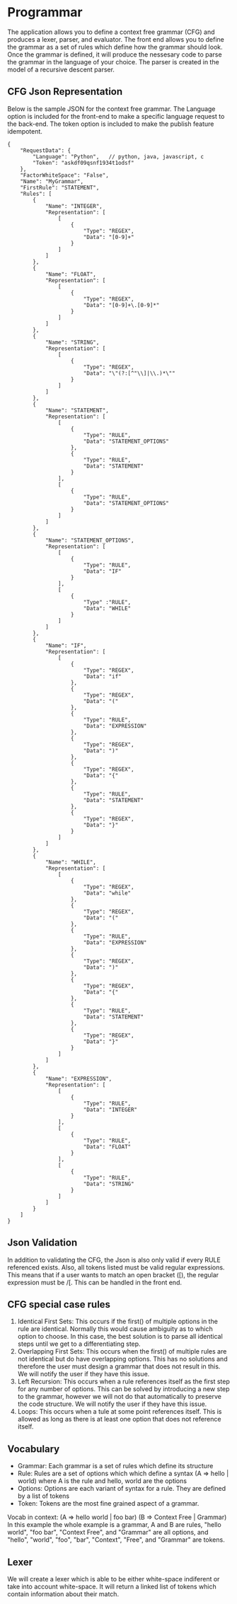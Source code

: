 # Programmar

The application allows you to define a context free grammar (CFG) and produces a lexer, parser, and evaluator. The front end allows you to define the grammar as a set of rules which define how the grammar should look. Once the grammar is defined, it will produce the nessesary code to parse the grammar in the language of your choice. The parser is created in the model of a recursive descent parser.

## CFG Json Representation

Below is the sample JSON for the context free grammar. The Language option is included for the front-end to make a specific language request to the back-end. The token option is included to make the publish feature idempotent.

```
{
    "RequestData": {
        "Language": "Python",   // python, java, javascript, c
        "Token": "askdf09qsnf1934t1odsf"
    },
    "FactorWhiteSpace": "False",
    "Name": "MyGrammar",
    "FirstRule": "STATEMENT",
    "Rules": [
        {
            "Name": "INTEGER",
            "Representation": [
                [
                    {
                        "Type": "REGEX",
                        "Data": "[0-9]+"
                    }
                ]
            ]
        },
        {
            "Name": "FLOAT",
            "Representation": [
                [
                    {
                        "Type": "REGEX",
                        "Data": "[0-9]+\.[0-9]*"
                    }
                ]
            ]
        },
        {
            "Name": "STRING",
            "Representation": [
                [
                    {
                        "Type": "REGEX",
                        "Data": "\"(?:[^"\\]|\\.)*\""
                    }
                ]
            ]
        },
        {
            "Name": "STATEMENT",
            "Representation": [
                [
                    {
                        "Type": "RULE",
                        "Data": "STATEMENT_OPTIONS"
                    },
                    {
                        "Type": "RULE",
                        "Data": "STATEMENT"
                    }
                ],
                [
                    {
                        "Type": "RULE",
                        "Data": "STATEMENT_OPTIONS"
                    }
                ]
            ]
        },
        {
            "Name": "STATEMENT_OPTIONS",
            "Representation": [
                [
                    {
                        "Type": "RULE",
                        "Data": "IF"
                    }
                ],
                [
                    {
                        "Type" :"RULE",
                        "Data": "WHILE"
                    }
                ]
            ]
        },
        {
            "Name": "IF",
            "Representation": [
                [
                    {
                        "Type": "REGEX",
                        "Data": "if"
                    },
                    {
                        "Type": "REGEX",
                        "Data": "("
                    },
                    {
                        "Type": "RULE",
                        "Data": "EXPRESSION"
                    },
                    {
                        "Type": "REGEX",
                        "Data": ")"
                    },
                    {
                        "Type": "REGEX",
                        "Data": "{"
                    },
                    {
                        "Type": "RULE",
                        "Data": "STATEMENT"
                    },
                    {
                        "Type": "REGEX",
                        "Data": "}"
                    }
                ]
            ]
        },
        {
            "Name": "WHILE",
            "Representation": [
                [
                    {
                        "Type": "REGEX",
                        "Data": "while"
                    },
                    {
                        "Type": "REGEX",
                        "Data": "("
                    },
                    {
                        "Type": "RULE",
                        "Data": "EXPRESSION"
                    },
                    {
                        "Type": "REGEX",
                        "Data": ")"
                    },
                    {
                        "Type": "REGEX",
                        "Data": "{"
                    },
                    {
                        "Type": "RULE",
                        "Data": "STATEMENT"
                    },
                    {
                        "Type": "REGEX",
                        "Data": "}"
                    }
                ]
            ]
        },
        {
            "Name": "EXPRESSION",
            "Representation": [
                [
                    {
                        "Type": "RULE",
                        "Data": "INTEGER"
                    }
                ],
                [
                    {
                        "Type": "RULE",
                        "Data": "FLOAT"
                    }
                ],
                [
                    {
                        "Type": "RULE",
                        "Data": "STRING"
                    }
                ]
            ]
        }
    ]
}
```

## Json Validation
In addition to validating the CFG, the Json is also only valid if every RULE referenced exists. Also, all tokens listed must be valid regular expressions. This means that if a user wants to match an open bracket ([), the regular expression must be /[. This can be handled in the front end. 

## CFG special case rules
1. Identical First Sets: This occurs if the first() of multiple options in the rule are identical. Normally this would cause ambiguity as to which option to choose. In this case, the best solution is to parse all identical steps until we get to a differentiating step.
2. Overlapping First Sets: This occurs when the first() of multiple rules are not identical but do have overlapping options. This has no solutions and therefore the user must design a grammar that does not result in this. We will notify the user if they have this issue.
3. Left Recursion: This occurs when a rule references itself as the first step for any number of options. This can be solved by introducing a new step to the grammar, however we will not do that automatically to preserve the code structure. We will notify the user if they have this issue.
4. Loops: This occurs when a tule at some point references itself. This is allowed as long as there is at least one option that does not reference itself.

## Vocabulary
- Grammar: Each grammar is a set of rules which define its structure
- Rule: Rules are a set of options which which define a syntax (A => hello | world) where A is the rule and hello, world are the options
- Options: Options are each variant of syntax for a rule. They are defined by a list of tokens
- Token: Tokens are the most fine grained aspect of a grammar.

Vocab in context: (A => hello world | foo bar) (B => Context Free | Grammar)
In this example the whole example is a grammar, A and B are rules, "hello world", "foo bar", "Context Free", and "Grammar" are all options, and "hello", "world", "foo", "bar", "Context", "Free", and "Grammar" are tokens. 

## Lexer
We will create a lexer which is able to be either white-space indiferent or take into account white-space. It will return a linked list of tokens which contain information about their match.